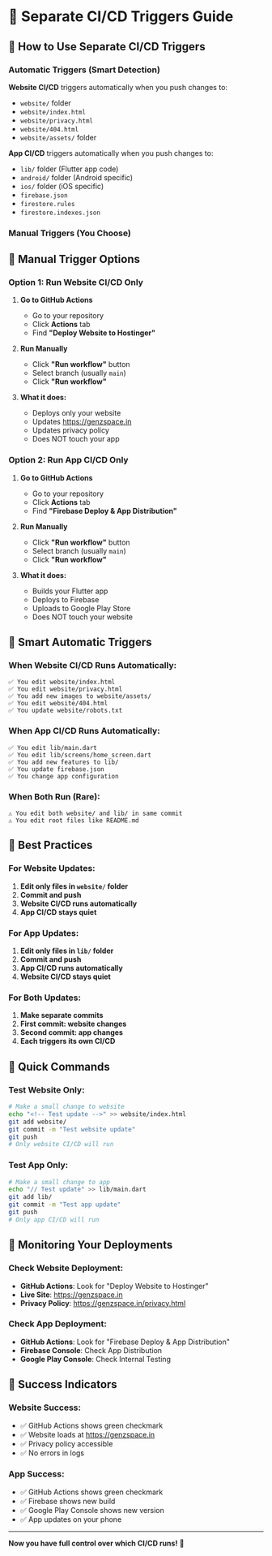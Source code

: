 # 🎯 Separate CI/CD Triggers Guide

## 🚀 **How to Use Separate CI/CD Triggers**

### **Automatic Triggers (Smart Detection)**

**Website CI/CD** triggers automatically when you push changes to:
- `website/` folder
- `website/index.html`
- `website/privacy.html`
- `website/404.html`
- `website/assets/` folder

**App CI/CD** triggers automatically when you push changes to:
- `lib/` folder (Flutter app code)
- `android/` folder (Android specific)
- `ios/` folder (iOS specific)
- `firebase.json`
- `firestore.rules`
- `firestore.indexes.json`

### **Manual Triggers (You Choose)**

## 🎯 **Manual Trigger Options**

### **Option 1: Run Website CI/CD Only**

1. **Go to GitHub Actions**
   - Go to your repository
   - Click **Actions** tab
   - Find **"Deploy Website to Hostinger"**

2. **Run Manually**
   - Click **"Run workflow"** button
   - Select branch (usually `main`)
   - Click **"Run workflow"**

3. **What it does:**
   - Deploys only your website
   - Updates https://genzspace.in
   - Updates privacy policy
   - Does NOT touch your app

### **Option 2: Run App CI/CD Only**

1. **Go to GitHub Actions**
   - Go to your repository
   - Click **Actions** tab
   - Find **"Firebase Deploy & App Distribution"**

2. **Run Manually**
   - Click **"Run workflow"** button
   - Select branch (usually `main`)
   - Click **"Run workflow"**

3. **What it does:**
   - Builds your Flutter app
   - Deploys to Firebase
   - Uploads to Google Play Store
   - Does NOT touch your website

## 🔄 **Smart Automatic Triggers**

### **When Website CI/CD Runs Automatically:**
```
✅ You edit website/index.html
✅ You edit website/privacy.html
✅ You add new images to website/assets/
✅ You edit website/404.html
✅ You update website/robots.txt
```

### **When App CI/CD Runs Automatically:**
```
✅ You edit lib/main.dart
✅ You edit lib/screens/home_screen.dart
✅ You add new features to lib/
✅ You update firebase.json
✅ You change app configuration
```

### **When Both Run (Rare):**
```
⚠️ You edit both website/ and lib/ in same commit
⚠️ You edit root files like README.md
```

## 🎯 **Best Practices**

### **For Website Updates:**
1. **Edit only files in `website/` folder**
2. **Commit and push**
3. **Website CI/CD runs automatically**
4. **App CI/CD stays quiet**

### **For App Updates:**
1. **Edit only files in `lib/` folder**
2. **Commit and push**
3. **App CI/CD runs automatically**
4. **Website CI/CD stays quiet**

### **For Both Updates:**
1. **Make separate commits**
2. **First commit: website changes**
3. **Second commit: app changes**
4. **Each triggers its own CI/CD**

## 🚀 **Quick Commands**

### **Test Website Only:**
```bash
# Make a small change to website
echo "<!-- Test update -->" >> website/index.html
git add website/
git commit -m "Test website update"
git push
# Only website CI/CD will run
```

### **Test App Only:**
```bash
# Make a small change to app
echo "// Test update" >> lib/main.dart
git add lib/
git commit -m "Test app update"
git push
# Only app CI/CD will run
```

## 📱 **Monitoring Your Deployments**

### **Check Website Deployment:**
- **GitHub Actions**: Look for "Deploy Website to Hostinger"
- **Live Site**: https://genzspace.in
- **Privacy Policy**: https://genzspace.in/privacy.html

### **Check App Deployment:**
- **GitHub Actions**: Look for "Firebase Deploy & App Distribution"
- **Firebase Console**: Check App Distribution
- **Google Play Console**: Check Internal Testing

## 🎉 **Success Indicators**

### **Website Success:**
- ✅ GitHub Actions shows green checkmark
- ✅ Website loads at https://genzspace.in
- ✅ Privacy policy accessible
- ✅ No errors in logs

### **App Success:**
- ✅ GitHub Actions shows green checkmark
- ✅ Firebase shows new build
- ✅ Google Play Console shows new version
- ✅ App updates on your phone

---

**Now you have full control over which CI/CD runs!** 🎯
